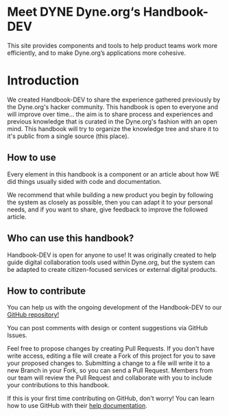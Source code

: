 # Meet DYNE Dyne.org‘s Handbook-DEV

This site provides components and tools to help product teams work more
efficiently, and to make Dyne.org’s applications more cohesive.

# Introduction

We created Handbook-DEV to share the experience gathered previously by the
Dyne.org's hacker community. This handbook is open to everyone and will improve
over time... the aim is to share process and experiences and previous knowledge
that is curated in the Dyne.org's fashion with an open mind.
This handbook will try to organize the knowledge tree and share it to it's
public from a single source (this place).

## How to use

Every element in this handbook is a component or an article about how WE did
things usually sided with code and documentation.

We recommend that while building a new product you begin by following the
system as closely as possible, then you can adapt it to your personal needs,
and if you want to share, give feedback to improve the followed article.


## Who can use this handbook?

Handbook-DEV is open for anyone to use!
It was originally created to help guide digital collaboration tools used within
Dyne.org, but the system can be adapted to create citizen-focused services or
external digital products.

## How to contribute

You can help us with the ongoing development of the Handbook-DEV to our
[GitHub repository!](https://github.com/dyne/handbook-dev)

You can post comments with design or content suggestions via GitHub Issues.

Feel free to propose changes by creating Pull Requests. If you don't have write
access, editing a file will create a Fork of this project for you to save your
proposed changes to. Submitting a change to a file will write it to a new
Branch in your Fork, so you can send a Pull Request. Members from our team will
review the Pull Request and collaborate with you to include your contributions
to this handbook.

If this is your first time contributing on GitHub, don't worry! You can learn
how to use GitHub with their [help documentation](https://help.github.com/).

